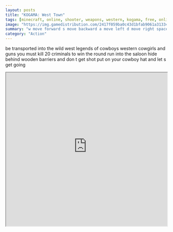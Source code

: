 ```yaml
---
layout: posts
title: "KOGAMA: West Town"
tags: [minecraft, online, shooter, weapons, western, kogama, free, online, games, oyna, game, free, games, play, play, games]
image: "https://img.gamedistribution.com/2417f059ba0c43d1bfab9061a313343e.jpg"
summary: "w move forward s move backward a move left d move right space jump k respawn left mouse button shoot v drop weapon e use item q holster weapon esc or m menu quit  free online games oyna game free games play play games"
category: "Action"
---
```


be transported into the wild west legends of cowboys western cowgirls and guns you must kill 20 criminals to win the round run into the saloon hide behind wooden barriers and don t get shot put on your cowboy hat and let s get going

<iframe width="100%" height="480px;" src="https://html5.gamedistribution.com/2417f059ba0c43d1bfab9061a313343e/"></iframe>